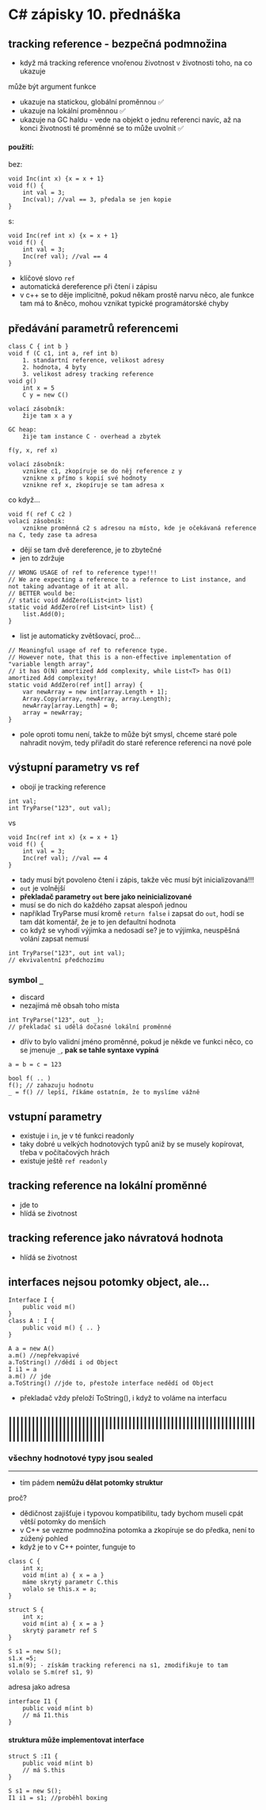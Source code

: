 # C# zápisky 10. přednáška

## tracking reference - bezpečná podmnožina
* když má tracking reference vnořenou životnost v životnosti toho, na co ukazuje

může být argument funkce
* ukazuje na statickou, globální proměnnou ✅
* ukazuje na lokální proměnnou ✅
* ukazuje na GC haldu - vede na objekt o jednu referenci navíc, až na konci životnosti té proměnné se to může uvolnit ✅

#### použití:
bez:
```
void Inc(int x) {x = x + 1}
void f() {
    int val = 3;
    Inc(val); //val == 3, předala se jen kopie
}
```
s:
```
void Inc(ref int x) {x = x + 1}
void f() {
    int val = 3;
    Inc(ref val); //val == 4
}

```
* klíčové slovo `ref`
* automatická dereference při čtení i zápisu
* v c++ se to děje implicitně, pokud někam prostě narvu něco, ale funkce tam má to &něco, mohou vznikat typické programátorské chyby

## předávání parametrů referencemi
```
class C { int b }
void f (C c1, int a, ref int b)
    1. standartní reference, velikost adresy
    2. hodnota, 4 byty
    3. velikost adresy tracking reference
void g()
    int x = 5
    C y = new C()
```
```
volací zásobník:
    žije tam x a y
    
GC heap:
    žije tam instance C - overhead a zbytek
```
```
f(y, x, ref x)

volací zásobník:
    vznikne c1, zkopíruje se do něj reference z y
    vznikne x přímo s kopií své hodnoty
    vznikne ref x, zkopíruje se tam adresa x
```
co když...
```
void f( ref C c2 )
volací zásobník:
    vznikne proměnná c2 s adresou na místo, kde je očekávaná reference na C, tedy zase ta adresa
```
* dějí se tam dvě dereference, je to zbytečné
* jen to zdržuje

```
// WRONG USAGE of ref to reference type!!!
// We are expecting a reference to a refernce to List instance, and not taking advantage of it at all.
// BETTER would be:
// static void AddZero(List<int> list)
static void AddZero(ref List<int> list) {
	list.Add(0);
}
```
* list je automaticky zvětšovací, proč...
```
// Meaningful usage of ref to reference type.
// However note, that this is a non-effective implementation of "variable length array",
// it has O(N) amortized Add complexity, while List<T> has O(1) amortized Add complexity!
static void AddZero(ref int[] array) {
	var newArray = new int[array.Length + 1];
	Array.Copy(array, newArray, array.Length);
	newArray[array.Length] = 0;
	array = newArray;
}
```
* pole oproti tomu není, takže to může být smysl, chceme staré pole nahradit novým, tedy přiřadit do staré reference referenci na nové pole

## výstupní parametry vs ref
* obojí je tracking reference
```
int val;
int TryParse("123", out val);
```
vs
```
void Inc(ref int x) {x = x + 1}
void f() {
    int val = 3;
    Inc(ref val); //val == 4
}
```
* tady musí být povoleno čtení i zápis, takže věc musí být inicializovaná!!!
* `out` je volnější
* **překladač parametry `out` bere jako neinicializované**
* musí se do nich do každého zapsat alespoň jednou
* například TryParse musí kromě `return false` i zapsat do `out`, hodí se tam dát komentář, že je to jen defaultní hodnota
* co když se vyhodí výjimka a nedosadí se? je to výjimka, neuspěšná volání zapsat nemusí
```
int TryParse("123", out int val);
// ekvivalentní předchozímu
```
### symbol `_`
* discard
* nezajímá mě obsah toho místa
```
int TryParse("123", out _);
// překladač si udělá dočasné lokální proměnné
```
* dřív to bylo validní jméno proměnné, pokud je někde ve funkci něco, co se jmenuje `_`, **pak se tahle syntaxe vypíná**

```
a = b = c = 123
```
```
bool f( .. )
f(); // zahazuju hodnotu
_ = f() // lepší, říkáme ostatním, že to myslíme vážně
```
## vstupní parametry
* existuje i `in`, je v té funkci readonly
* taky dobré u velkých hodnotových typů aniž by se musely kopírovat, třeba v počítačových hrách
* existuje ještě `ref readonly`

## tracking reference na lokální proměnné
* jde to
* hlídá se životnost

## tracking reference jako návratová hodnota
* hlídá se životnost

## interfaces nejsou potomky object, ale...
```
Interface I {
    public void m()
}
class A : I {
    public void m() { .. }
}

A a = new A()
a.m() //nepřekvapivé
a.ToString() //dědí i od Object
I i1 = a
a.m() // jde
a.ToString() //jde to, přestože interface nedědí od Object
```
* překladač vždy přeloží ToString(), i když to voláme na interfacu

|||||||||||||||||||||||||||||||||||||||||||||||||||||||||||||||||||||||||||||||||||||||||
---
### všechny hodnotové typy jsou sealed
---
* tím pádem **nemůžu dělat potomky struktur**

proč?
* dědičnost zajišťuje i typovou kompatibilitu, tady bychom museli cpát větší potomky do menších
* v C++ se vezme podmnožina potomka a zkopíruje se do předka, není to zúžený pohled
* když je to v C++ pointer, funguje to

```
class C {
    int x;
    void m(int a) { x = a }
    máme skrytý parametr C.this
    volalo se this.x = a;
}

struct S {
    int x;
    void m(int a) { x = a }
    skrytý parametr ref S
}

S s1 = new S();
s1.x =5;
s1.m(9); - získám tracking referenci na s1, zmodifikuje to tam
volalo se S.m(ref s1, 9)
```
adresa jako adresa
```
interface I1 {
    public void m(int b)
    // má I1.this
}
```
#### struktura může implementovat interface
```
struct S :I1 {
    public void m(int b)
    // má S.this
}

S s1 = new S();
I1 i1 = s1; //proběhl boxing

```
